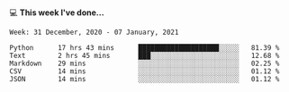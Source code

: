 💻 **This week I've done...**

<!--START_SECTION:waka-->
```text
Week: 31 December, 2020 - 07 January, 2021

Python      17 hrs 43 mins      ████████████████████░░░░░   81.39 % 
Text        2 hrs 45 mins       ███░░░░░░░░░░░░░░░░░░░░░░   12.68 % 
Markdown    29 mins             ░░░░░░░░░░░░░░░░░░░░░░░░░   02.25 % 
CSV         14 mins             ░░░░░░░░░░░░░░░░░░░░░░░░░   01.12 % 
JSON        14 mins             ░░░░░░░░░░░░░░░░░░░░░░░░░   01.12 %
```
<!--END_SECTION:waka-->
